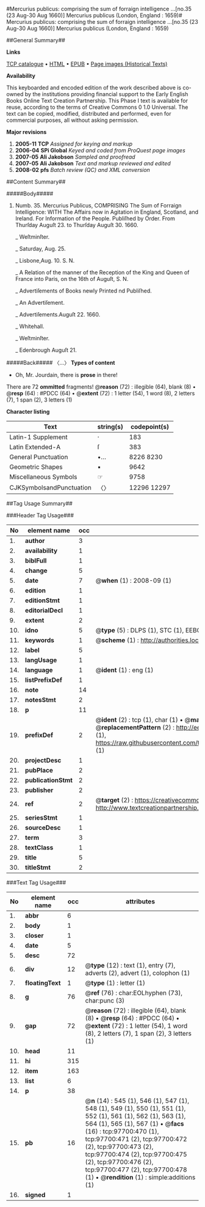 #Mercurius publicus: comprising the sum of forraign intelligence ...[no.35 (23 Aug-30 Aug 1660)] Mercurius publicus (London, England : 1659)#
Mercurius publicus: comprising the sum of forraign intelligence ...[no.35 (23 Aug-30 Aug 1660)]
Mercurius publicus (London, England : 1659)

##General Summary##

**Links**

[TCP catalogue](http://www.ota.ox.ac.uk/tcp/)  • 
[HTML](http://tei.it.ox.ac.uk/tcp/Texts-HTML/free/A71/A71355.html)  • 
[EPUB](http://tei.it.ox.ac.uk/tcp/Texts-EPUB/free/A71/A71355.epub) • 
[Page images (Historical Texts)](https://data.historicaltexts.jisc.ac.uk/view?pubId=eebo-53403907e&pageId=eebo-53403907e-97700-1)

**Availability**

This keyboarded and encoded edition of the
	       work described above is co-owned by the institutions
	       providing financial support to the Early English Books
	       Online Text Creation Partnership. This Phase I text is
	       available for reuse, according to the terms of Creative
	       Commons 0 1.0 Universal. The text can be copied,
	       modified, distributed and performed, even for
	       commercial purposes, all without asking permission.

**Major revisions**

1. __2005-11__ __TCP__ *Assigned for keying and markup*
1. __2006-04__ __SPi Global__ *Keyed and coded from ProQuest page images*
1. __2007-05__ __Ali Jakobson__ *Sampled and proofread*
1. __2007-05__ __Ali Jakobson__ *Text and markup reviewed and edited*
1. __2008-02__ __pfs__ *Batch review (QC) and XML conversion*

##Content Summary##

#####Body#####

1. Numb. 35. Mercurius Publicus, COMPRISING The Sum of Forraign Intelligence: WITH The Affairs now in Agitation in England, Scotland, and Ireland. For Information of the People. Publiſhed by Order. From Thurſday Auguſt 23. to Thurſday Auguſt 30. 1660.

    _ Weſtminſter.

    _ Saturday, Aug. 25.

    _ Lisbone,Aug. 10. S. N.

    _ A Relation of the manner of the Reception of the King and Queen of France into Paris, on the 16th of Auguſt, S. N.

    _ Advertiſements of Books newly Printed nd Publiſhed.

    _ An Advertiſement.

    _ Advertiſements.Auguſt 22. 1660.

    _ Whitehall.

    _ Weſtminſter.

    _ Edenbrough Auguſt 21.

#####Back#####
〈…〉
**Types of content**

  * Oh, Mr. Jourdain, there is **prose** in there!

There are 72 **ommitted** fragments! 
 @__reason__ (72) : illegible (64), blank (8)  •  @__resp__ (64) : #PDCC (64)  •  @__extent__ (72) : 1 letter (54), 1 word (8), 2 letters (7), 1 span (2), 3 letters (1)

**Character listing**


|Text|string(s)|codepoint(s)|
|---|---|---|
|Latin-1 Supplement|·|183|
|Latin Extended-A|ſ|383|
|General Punctuation|•…|8226 8230|
|Geometric Shapes|▪|9642|
|Miscellaneous Symbols|☞|9758|
|CJKSymbolsandPunctuation|〈〉|12296 12297|

##Tag Usage Summary##

###Header Tag Usage###

|No|element name|occ|attributes|
|---|---|---|---|
|1.|__author__|3||
|2.|__availability__|1||
|3.|__biblFull__|1||
|4.|__change__|5||
|5.|__date__|7| @__when__ (1) : 2008-09 (1)|
|6.|__edition__|1||
|7.|__editionStmt__|1||
|8.|__editorialDecl__|1||
|9.|__extent__|2||
|10.|__idno__|5| @__type__ (5) : DLPS (1), STC (1), EEBO-CITATION (1), OCLC (1), VID (1)|
|11.|__keywords__|1| @__scheme__ (1) : http://authorities.loc.gov/ (1)|
|12.|__label__|5||
|13.|__langUsage__|1||
|14.|__language__|1| @__ident__ (1) : eng (1)|
|15.|__listPrefixDef__|1||
|16.|__note__|14||
|17.|__notesStmt__|2||
|18.|__p__|11||
|19.|__prefixDef__|2| @__ident__ (2) : tcp (1), char (1)  •  @__matchPattern__ (2) : ([0-9\-]+):([0-9IVX]+) (1), (.+) (1)  •  @__replacementPattern__ (2) : http://eebo.chadwyck.com/downloadtiff?vid=$1&page=$2 (1), https://raw.githubusercontent.com/textcreationpartnership/Texts/master/tcpchars.xml#$1 (1)|
|20.|__projectDesc__|1||
|21.|__pubPlace__|2||
|22.|__publicationStmt__|2||
|23.|__publisher__|2||
|24.|__ref__|2| @__target__ (2) : https://creativecommons.org/publicdomain/zero/1.0/ (1), http://www.textcreationpartnership.org/docs/. (1)|
|25.|__seriesStmt__|1||
|26.|__sourceDesc__|1||
|27.|__term__|3||
|28.|__textClass__|1||
|29.|__title__|5||
|30.|__titleStmt__|2||


###Text Tag Usage###

|No|element name|occ|attributes|
|---|---|---|---|
|1.|__abbr__|6||
|2.|__body__|1||
|3.|__closer__|1||
|4.|__date__|5||
|5.|__desc__|72||
|6.|__div__|12| @__type__ (12) : text (1), entry (7), adverts (2), advert (1), colophon (1)|
|7.|__floatingText__|1| @__type__ (1) : letter (1)|
|8.|__g__|76| @__ref__ (76) : char:EOLhyphen (73), char:punc (3)|
|9.|__gap__|72| @__reason__ (72) : illegible (64), blank (8)  •  @__resp__ (64) : #PDCC (64)  •  @__extent__ (72) : 1 letter (54), 1 word (8), 2 letters (7), 1 span (2), 3 letters (1)|
|10.|__head__|11||
|11.|__hi__|315||
|12.|__item__|163||
|13.|__list__|6||
|14.|__p__|38||
|15.|__pb__|16| @__n__ (14) : 545 (1), 546 (1), 547 (1), 548 (1), 549 (1), 550 (1), 551 (1), 552 (1), 561 (1), 562 (1), 563 (1), 564 (1), 565 (1), 567 (1)  •  @__facs__ (16) : tcp:97700:470 (1), tcp:97700:471 (2), tcp:97700:472 (2), tcp:97700:473 (2), tcp:97700:474 (2), tcp:97700:475 (2), tcp:97700:476 (2), tcp:97700:477 (2), tcp:97700:478 (1)  •  @__rendition__ (1) : simple:additions (1)|
|16.|__signed__|1||
